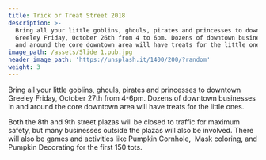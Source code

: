 ```yaml
---
title: Trick or Treat Street 2018
description: >-
  Bring all your little goblins, ghouls, pirates and princesses to downtown
  Greeley Friday, October 26th from 4 to 6pm. Dozens of downtown businesses in
  and around the core downtown area will have treats for the little ones.
image_path: /assets/Slide 1.pub.jpg
header_image_path: 'https://unsplash.it/1400/200/?random'
weight: 3
---
```


Bring all your little goblins, ghouls, pirates and princesses to downtown Greeley Friday, October 27th from 4-6pm. Dozens of downtown businesses in and around the core downtown area will have treats for the little ones.

Both the 8th and 9th street plazas will be closed to traffic for maximum safety, but many businesses outside the plazas will also be involved. There will also be games and activities like Pumpkin Cornhole,  Mask coloring, and Pumpkin Decorating for the first 150 tots.